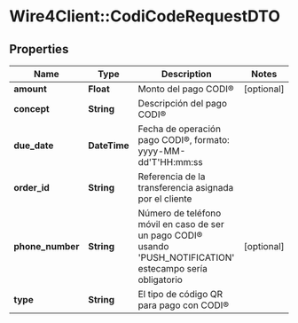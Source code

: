 # Wire4Client::CodiCodeRequestDTO

## Properties
Name | Type | Description | Notes
------------ | ------------- | ------------- | -------------
**amount** | **Float** | Monto del pago CODI® | [optional] 
**concept** | **String** | Descripción del pago CODI® | 
**due_date** | **DateTime** | Fecha de operación pago CODI®, formato: yyyy-MM-dd&#39;T&#39;HH:mm:ss | 
**order_id** | **String** | Referencia de la transferencia asignada por el cliente | 
**phone_number** | **String** | Número de teléfono móvil en caso de ser un pago CODI® usando &#39;PUSH_NOTIFICATION&#39; estecampo sería obligatorio | [optional] 
**type** | **String** | El tipo de código QR para pago con CODI® | 


